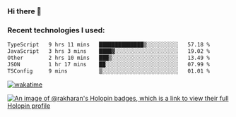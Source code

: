 ### Hi there 👋

### Recent technologies I used:
<!--START_SECTION:waka-->

```txt
TypeScript   9 hrs 11 mins   ██████████████▒░░░░░░░░░░   57.18 %
JavaScript   3 hrs 3 mins    ████▓░░░░░░░░░░░░░░░░░░░░   19.02 %
Other        2 hrs 10 mins   ███▒░░░░░░░░░░░░░░░░░░░░░   13.49 %
JSON         1 hr 17 mins    ██░░░░░░░░░░░░░░░░░░░░░░░   07.99 %
TSConfig     9 mins          ▒░░░░░░░░░░░░░░░░░░░░░░░░   01.01 %
```

<!--END_SECTION:waka-->
[![wakatime](https://wakatime.com/badge/user/fe50d444-0cee-4d14-a0b3-b9e8509eb4d0.svg)](https://wakatime.com/@fe50d444-0cee-4d14-a0b3-b9e8509eb4d0)

[![An image of @rakharan's Holopin badges, which is a link to view their full Holopin profile](https://holopin.me/rakharan)](https://holopin.io/@rakharan)
